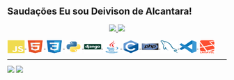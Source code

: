 ## Saudações Eu sou Deivison de Alcantara!
<div align="center">
  <a href="https://github.com/Deivison07">
  <img height="180em" src="https://github-readme-stats.vercel.app/api?username=Deivison07&show_icons=true&theme=dracula&include_all_commits=true&count_private=true"/>
  <img height="180em" src="https://github-readme-stats.vercel.app/api/top-langs/?username=Deivison07&layout=compact&langs_count=7&theme=dracula"/>
</div>
<div style="display: inline_block"><br>
  <img align="center" alt="Dei-Js" height="30" width="40" src="https://raw.githubusercontent.com/devicons/devicon/master/icons/javascript/javascript-plain.svg">
  <img align="center" alt="Dei-HTML" height="30" width="40" src="https://raw.githubusercontent.com/devicons/devicon/master/icons/html5/html5-original.svg">
  <img align="center" alt="Dei-CSS" height="30" width="40" src="https://raw.githubusercontent.com/devicons/devicon/master/icons/css3/css3-original.svg">
 <img align="center" alt="Rafa-Python" height="30" width="40" src="https://raw.githubusercontent.com/devicons/devicon/master/icons/python/python-original.svg">
   <img align="center" alt="Dei-Python" height="30" width="40" src="https://raw.githubusercontent.com/devicons/devicon/master/icons/django/django-original.svg">
   <img align="center" alt="Dei-Python" height="30" width="40" src="https://raw.githubusercontent.com/devicons/devicon/master/icons/java/java-original.svg">
     <img align="center" alt="Dei-Python" height="30" width="40" src="https://raw.githubusercontent.com/devicons/devicon/master/icons/c/c-original.svg">
     <img align="center" alt="Dei-Python" height="30" width="40" src="https://raw.githubusercontent.com/devicons/devicon/master/icons/php/php-original.svg">
    <img align="center" alt="Dei-Python" height="30" width="40" src="https://raw.githubusercontent.com/devicons/devicon/master/icons/mysql/mysql-original.svg">
    <img align="center" alt="Dei-Python" height="30" width="40" src="https://raw.githubusercontent.com/devicons/devicon/master/icons/vscode/vscode-original.svg">
  <img align="center" alt="Dei-Python" height="30" width="40" src="https://raw.githubusercontent.com/devicons/devicon/2ae2a900d2f041da66e950e4d48052658d850630/icons/laravel/laravel-plain-wordmark.svg">


 

  
</div>
  

<hr>
<div> 
 
  <a href = "mailto:deivisonalc02@gmail.com"><img src="https://img.shields.io/badge/-Gmail-%23333?style=for-the-badge&logo=gmail&logoColor=white" target="_blank"></a>
  <a href="https://www.linkedin.com/in/deivison-alcantara" target="_blank"><img src="https://img.shields.io/badge/-LinkedIn-%230077B5?style=for-the-badge&logo=linkedin&logoColor=white" target="_blank"></a> 

 
</div>
